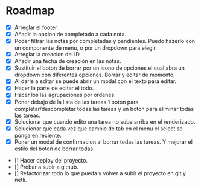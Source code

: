 # Roadmap

- [x] Arreglar el footer
- [x] Añadir la opcion de completado a cada nota.
- [x] Poder filtrar las notas por completadas y pendientes. Puedo hazerlo con un componente de menu, o por un dropdown para elegir.
- [x] Arreglar la creacion del ID.
- [x] Añadir una fecha de creación en las notas.
- [x] Sustituir el boton de borrar por un icono de opciones el cual abra un dropdown con diferentes opciones. Borrar y editar de momento.
- [x] Al darle a editar se puede abrir un modal con el texto para editar.
- [x] Hacer la parte de editar el todo.
- [x] Hacer los las agrupaciones por ordenes.
- [x] Poner debajo de la lista de las tareas 1 boton para completar/descompletar todas las tareas y un boton para eliminar todas las tareas.
- [x] Solucionar que cuando edito una tarea no sube arriba en el renderizado.
- [x] Solucionar que cada vez que cambie de tab en el menu el select se ponga en reciente.
- [x] Poner un modal de confirmacion al borrar todas las tareas. Y mejorar el estilo del boton de borrar todas.  
- [] Hacer deploy del proyecto.
- [] Probar a subir a github.
- [] Refactorizar todo lo que pueda y volver a subir el proyecto en git y netli.